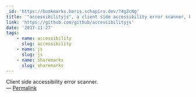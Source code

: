 ```yaml
---
_id: 'https://bookmarks.boris.schapira.dev/?4gZcNg'
title: '"accessibilityjs", a client side accessibility error scanner, by Github'
link: 'https://github.com/github/accessibilityjs'
date: '2017-11-27'
tags:
    - name: accessibility
      slug: accessibility
    - name: js
      slug: js
    - name: sharemarks
      slug: sharemarks
---
```


Client side accessibility error scanner. <br>&#8212;
<a href="https://bookmarks.boris.schapira.dev/?4gZcNg" title="Permalink">Permalink</a>
